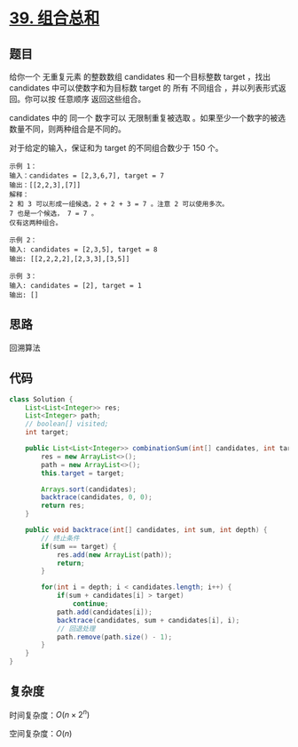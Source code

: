 # [39. 组合总和](https://leetcode-cn.com/problems/combination-sum/)

## 题目

给你一个 无重复元素 的整数数组 candidates 和一个目标整数 target ，找出 candidates 中可以使数字和为目标数 target 的 所有 不同组合 ，并以列表形式返回。你可以按 任意顺序 返回这些组合。

candidates 中的 同一个 数字可以 无限制重复被选取 。如果至少一个数字的被选数量不同，则两种组合是不同的。 

对于给定的输入，保证和为 target 的不同组合数少于 150 个。

```
示例 1：
输入：candidates = [2,3,6,7], target = 7
输出：[[2,2,3],[7]]
解释：
2 和 3 可以形成一组候选，2 + 2 + 3 = 7 。注意 2 可以使用多次。
7 也是一个候选， 7 = 7 。
仅有这两种组合。

示例 2：
输入: candidates = [2,3,5], target = 8
输出: [[2,2,2,2],[2,3,3],[3,5]]

示例 3：
输入: candidates = [2], target = 1
输出: []
```

## 思路

回溯算法


## 代码

```java
class Solution {
    List<List<Integer>> res;
    List<Integer> path;
    // boolean[] visited;
    int target;

    public List<List<Integer>> combinationSum(int[] candidates, int target) {
        res = new ArrayList<>();
        path = new ArrayList<>();
        this.target = target;

        Arrays.sort(candidates);
        backtrace(candidates, 0, 0);
        return res;
    }

    public void backtrace(int[] candidates, int sum, int depth) {
        // 终止条件
        if(sum == target) {
            res.add(new ArrayList(path));
            return;
        }

        for(int i = depth; i < candidates.length; i++) {
            if(sum + candidates[i] > target) 
                continue;
            path.add(candidates[i]);
            backtrace(candidates, sum + candidates[i], i);
            // 回退处理
            path.remove(path.size() - 1);
        }
    }
}
```

## 复杂度

时间复杂度：$O(n × 2^n)$

空间复杂度：$O(n)$   

